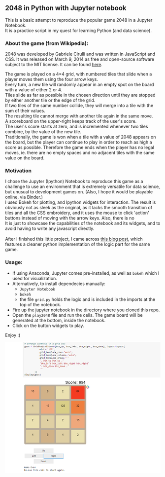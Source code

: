 ## 2048 in Python with Jupyter notebook
This is a basic attempt to reproduce the popular game 2048 in a Jupyter Notebook.<br>
It is a practice script in my quest for learning Python (and data science).

### About the game (from Wikipedia):
2048 was developed by Gabriele Cirulli and was written in JavaScript and CSS. It was released on March 9, 2014 as free
and open-source software subject to the MIT license. It can be found [here](http://2048game.com/).<br>

The game is played on a 4×4 grid, with numbered tiles that slide when a player moves them using the four arrow keys.<br>
Every turn, a new tile will randomly appear in an empty spot on the board with a value of either 2 or 4.<br>
Tiles slide as far as possible in the chosen direction until they are stopped by either another tile or the edge of
the grid.<br>
If two tiles of the same number collide, they will merge into a tile with the sum of their values.<br>
The resulting tile cannot merge with another tile again in the same move.<br>
A scoreboard on the upper-right keeps track of the user's score.<br>
The user's score starts at zero, and is incremented whenever two tiles combine, by the value of the new tile.<br>
Traditionally, the game is won when a tile with a value of 2048 appears on the board, but the player can continue to play in order to reach as high a score as possible. Therefore the game ends when the player has no legal moves, ie. there are no empty spaces and no adjacent tiles with the same value on the board.

### Motivation
I chose the Jupyter (Ipython) Notebook to reproduce this game as a challenge to use an environment that is extremely versatile for data science, but unusual to development games on. (Also, I hope it would be playable online, via Binder.)<br>
I used Bokeh for plotting, and Ipython widgets for interaction. The result is obviously not as sleek as the original, as it lacks the smooth transition of tiles and all the CSS embroidery, and it uses the mouse to click 'action' buttons instead of moving with the arrow keys. Also, there is no  <br>
It is just to showcase the capabilities of the notebook and its widgets, and to avoid having to write any javascript
directly.<br><br>
After I finished this little project, I came across [this blog post](https://flothesof.github.io/2048-game.html), which features a cleaner python implementation of the logic part for the same game.

### Usage:
* If using Anaconda, Jupyter comes pre-installed, as well as `bokeh` which I used for visualization. 
* Alternatively, to install dependecies manually:
  * `Jupyter Notebook`
  * `bokeh`
  * the file `grid.py` holds the logic and is included in the imports at the top of the notebook. 
* Fire up the jupyter notebook in the directory where you cloned this repo.
* Open the `play2048` file and run the cells. The game board will be generated at the bottom, inside the notebook.
* Click on the button widgets to play.

Enjoy :)

![screenshot](screenshot.png)
